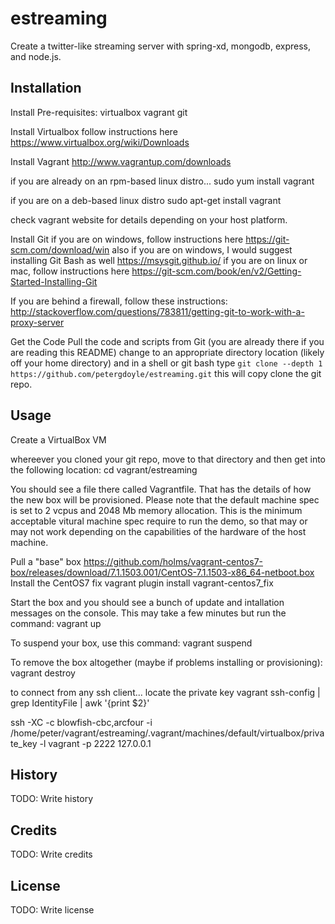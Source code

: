 # estreaming
Create a twitter-like streaming server with spring-xd, mongodb, express, and node.js.

## Installation
Install Pre-requisites:
virtualbox
vagrant
git

Install Virtualbox
follow instructions here https://www.virtualbox.org/wiki/Downloads

Install Vagrant
http://www.vagrantup.com/downloads

if you are already on an rpm-based linux distro...
sudo yum install vagrant

if you are on a deb-based linux distro
sudo apt-get install vagrant

check vagrant website for details depending on your host platform.

Install Git
if you are on windows, follow instructions here https://git-scm.com/download/win
also if you are on windows, I would suggest installing Git Bash as well
https://msysgit.github.io/
if you are on linux or mac, follow instructions here
https://git-scm.com/book/en/v2/Getting-Started-Installing-Git

If you are behind a firewall, follow these instructions:
http://stackoverflow.com/questions/783811/getting-git-to-work-with-a-proxy-server


Get the Code
Pull the code and scripts from Git (you are already there if you are reading this README)
change to an appropriate directory location (likely off your home directory) and in a shell or git bash type
```git clone --depth 1  https://github.com/petergdoyle/estreaming.git```
this will copy clone the git repo.


## Usage
Create a VirtualBox VM

whereever you cloned your git repo, move to that directory and then get into the following location:
cd vagrant/estreaming

You should see a file there called Vagrantfile. That has the details of how the new box will be provisioned. Please note that the default machine spec is set to 2 vcpus and 2048 Mb memory allocation. This is the minimum acceptable vitural machine spec require to run the demo, so that may or may not work depending on the capabilities of the hardware of the host machine.

Pull a "base" box  https://github.com/holms/vagrant-centos7-box/releases/download/7.1.1503.001/CentOS-7.1.1503-x86_64-netboot.box
Install the CentOS7 fix
vagrant plugin install vagrant-centos7_fix

Start the box and you should see a bunch of update and intallation messages on the console. This may take a few minutes but run the command:
vagrant up

To suspend your box, use this command:
vagrant suspend

To remove the box altogether (maybe if problems installing or provisioning):
vagrant destroy

to connect from any ssh client...
locate the private key
vagrant ssh-config | grep IdentityFile  | awk '{print $2}'

ssh -XC -c blowfish-cbc,arcfour -i /home/peter/vagrant/estreaming/.vagrant/machines/default/virtualbox/private_key -l vagrant -p 2222 127.0.0.1


## History

TODO: Write history

## Credits

TODO: Write credits

## License

TODO: Write license
